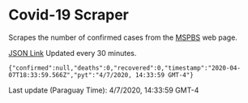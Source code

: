 # Covid-19 Scraper

Scrapes the number of confirmed cases from the [MSPBS](https://www.mspbs.gov.py/covid-19.php) web page.

[JSON Link](https://jmayalag.github.io/covid19-scrape/cases.json)
Updated every 30 minutes.
```
{"confirmed":null,"deaths":0,"recovered":0,"timestamp":"2020-04-07T18:33:59.566Z","pyt":"4/7/2020, 14:33:59 GMT-4"}
```
Last update (Paraguay Time): 4/7/2020, 14:33:59 GMT-4
